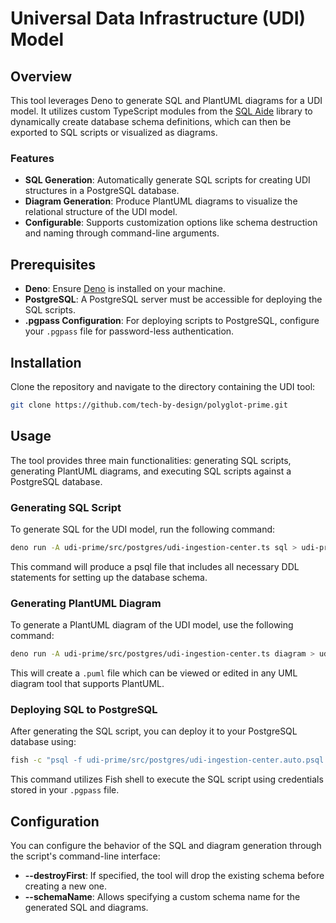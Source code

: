 # Universal Data Infrastructure (UDI) Model

## Overview

This tool leverages Deno to generate SQL and PlantUML diagrams for a UDI model.
It utilizes custom TypeScript modules from the
[SQL Aide](https://www.sql-aide.com/) library to dynamically create database
schema definitions, which can then be exported to SQL scripts or visualized as
diagrams.

### Features

- **SQL Generation**: Automatically generate SQL scripts for creating UDI
  structures in a PostgreSQL database.
- **Diagram Generation**: Produce PlantUML diagrams to visualize the relational
  structure of the UDI model.
- **Configurable**: Supports customization options like schema destruction and
  naming through command-line arguments.

## Prerequisites

- **Deno**: Ensure [Deno](https://deno.land/) is installed on your machine.
- **PostgreSQL**: A PostgreSQL server must be accessible for deploying the SQL
  scripts.
- **.pgpass Configuration**: For deploying scripts to PostgreSQL, configure your
  `.pgpass` file for password-less authentication.

## Installation

Clone the repository and navigate to the directory containing the UDI tool:

```bash
git clone https://github.com/tech-by-design/polyglot-prime.git
```

## Usage

The tool provides three main functionalities: generating SQL scripts, generating
PlantUML diagrams, and executing SQL scripts against a PostgreSQL database.

### Generating SQL Script

To generate SQL for the UDI model, run the following command:

```bash
deno run -A udi-prime/src/postgres/udi-ingestion-center.ts sql > udi-prime/src/postgres/udi-ingestion-center.auto.psql
```

This command will produce a psql file that includes all necessary DDL statements
for setting up the database schema.

### Generating PlantUML Diagram

To generate a PlantUML diagram of the UDI model, use the following command:

```bash
deno run -A udi-prime/src/postgres/udi-ingestion-center.ts diagram > udi-prime/src/postgres/udi-ingestion-center.auto.puml
```

This will create a `.puml` file which can be viewed or edited in any UML diagram
tool that supports PlantUML.

### Deploying SQL to PostgreSQL

After generating the SQL script, you can deploy it to your PostgreSQL database
using:

```bash
fish -c "psql -f udi-prime/src/postgres/udi-ingestion-center.auto.psql $(pgpass psql-fmt --conn-id='UDI_NEON_DEVL')"
```

This command utilizes Fish shell to execute the SQL script using credentials
stored in your `.pgpass` file.

## Configuration

You can configure the behavior of the SQL and diagram generation through the
script's command-line interface:

- **--destroyFirst**: If specified, the tool will drop the existing schema
  before creating a new one.
- **--schemaName**: Allows specifying a custom schema name for the generated SQL
  and diagrams.
